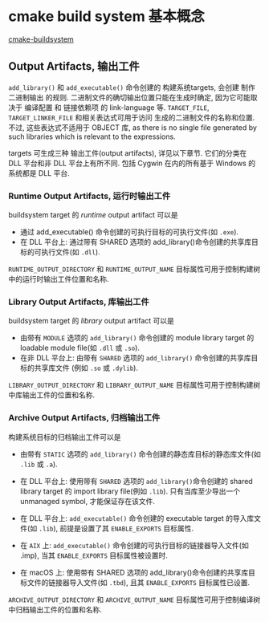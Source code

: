 # cmake build system 基本概念

[cmake-buildsystem](https://cmake.org/cmake/help/latest/manual/cmake-buildsystem.7.html)

## Output Artifacts, 输出工件

`add_library()` 和 `add_executable()` 命令创建的 构建系统targets, 会创建 制作二进制输出 的规则.
二进制文件的确切输出位置只能在生成时确定, 因为它可能取决于 编译配置 和 链接依赖项 的 link-language 等.
`TARGET_FILE`, `TARGET_LINKER_FILE` 和相关表达式可用于访问 生成的二进制文件的名称和位置.
不过, 这些表达式不适用于 OBJECT 库,
as there is no single file generated by such libraries which is relevant to the expressions.

targets 可生成三种 输出工件(output artifacts), 详见以下章节.
它们的分类在 DLL 平台和非 DLL 平台上有所不同.
包括 Cygwin 在内的所有基于 Windows 的系统都是 DLL 平台.

### Runtime Output Artifacts, 运行时输出工件

buildsystem target 的 *runtime* output artifact 可以是

+ 通过 add_executable() 命令创建的可执行目标的可执行文件(如 `.exe`).
+ 在 DLL 平台上: 通过带有 SHARED 选项的 add_library()命令创建的共享库目标的可执行文件(如 `.dll`).

`RUNTIME_OUTPUT_DIRECTORY` 和 `RUNTIME_OUTPUT_NAME` 目标属性可用于控制构建树中的运行时输出工件位置和名称.

### Library Output Artifacts, 库输出工件

buildsystem target 的 *library* output artifact 可以是

+ 由带有 `MODULE` 选项的 `add_library()` 命令创建的 module library target 的
loadable module file(如 `.dll` 或 `.so`).
+ 在非 DLL 平台上: 由带有 `SHARED` 选项的 `add_library()` 命令创建的共享库目标的共享库文件
(例如 `.so` 或 `.dylib`).

`LIBRARY_OUTPUT_DIRECTORY` 和 `LIBRARY_OUTPUT_NAME` 目标属性可用于控制构建树中库输出工件的位置和名称.

### Archive Output Artifacts, 归档输出工件

构建系统目标的归档输出工件可以是

+ 由带有 `STATIC` 选项的 `add_library()` 命令创建的静态库目标的静态库文件(如 `.lib` 或 `.a`).

+ 在 DLL 平台上: 使用带有 `SHARED` 选项的 `add_library()`命令创建的 shared library target 的
import library file(例如 `.lib`). 只有当库至少导出一个unmanaged symbol, 才能保证存在该文件.
+ 在 DLL 平台上: `add_executable()` 命令创建的  executable target 的导入库文件(如 `.lib`),
前提是设置了其 `ENABLE_EXPORTS` 目标属性.

+ 在 `AIX` 上: `add_executable()` 命令创建的可执行目标的链接器导入文件(如 .imp),
当其 `ENABLE_EXPORTS` 目标属性被设置时.

+ 在 macOS 上: 使用带有 SHARED 选项的 add_library()命令创建的共享库目标文件的链接器导入文件(如 `.tbd`),
且其 `ENABLE_EXPORTS` 目标属性已设置.

`ARCHIVE_OUTPUT_DIRECTORY` 和 `ARCHIVE_OUTPUT_NAME` 目标属性可用于控制编译树中归档输出工件的位置和名称.
